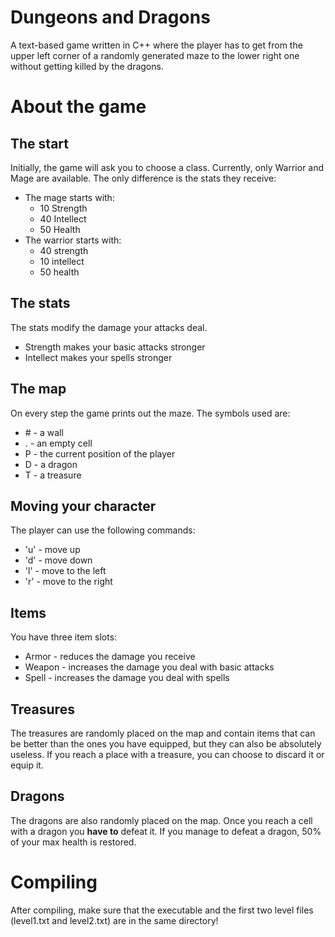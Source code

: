 # Dungeons and Dragons
A text-based game written in C++ where the player has to get from the upper left corner of a randomly generated maze to the lower right one without getting killed by the dragons.
# About the game
## The start
Initially, the game will ask you to choose a class. Currently, only Warrior and Mage are available. The only difference is the stats they receive:
* The mage starts with:
  * 10 Strength
  * 40 Intellect
  * 50 Health 
* The warrior starts with:
  * 40 strength
  * 10 intellect
  * 50 health
## The stats
The stats modify the damage your attacks deal.
* Strength makes your basic attacks stronger
* Intellect makes your spells stronger
## The map
On every step the game prints out the maze. The symbols used are:
* \# - a wall
* . - an empty cell
* P - the current position of the player
* D - a dragon
* T - a treasure
## Moving your character
The player can use the following commands:
* 'u' - move up
* 'd' - move down
* 'l' - move to the left
* 'r' - move to the right
## Items
You have three item slots:
* Armor - reduces the damage you receive
* Weapon - increases the damage you deal with basic attacks
* Spell - increases the damage you deal with spells
## Treasures
The treasures are randomly placed on the map and contain items that can be better than the ones you have equipped, but they can also be absolutely useless. If you reach a place with a treasure, you can choose to discard it or equip it.
## Dragons
The dragons are also randomly placed on the map. Once you reach a cell with a dragon you **have to** defeat it. If you manage to defeat a dragon, 50% of your max health is restored.

# Compiling
After compiling, make sure that the executable and the first two level files (level1.txt and level2.txt) are in the same directory!
